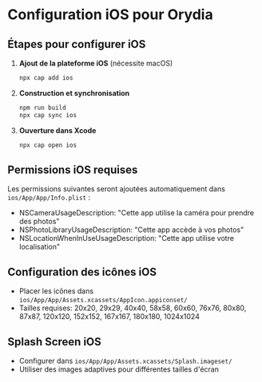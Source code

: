 
# Configuration iOS pour Orydia

## Étapes pour configurer iOS

1. **Ajout de la plateforme iOS** (nécessite macOS)
   ```bash
   npx cap add ios
   ```

2. **Construction et synchronisation**
   ```bash
   npm run build
   npx cap sync ios
   ```

3. **Ouverture dans Xcode**
   ```bash
   npx cap open ios
   ```

## Permissions iOS requises

Les permissions suivantes seront ajoutées automatiquement dans `ios/App/App/Info.plist` :

- NSCameraUsageDescription: "Cette app utilise la caméra pour prendre des photos"
- NSPhotoLibraryUsageDescription: "Cette app accède à vos photos"
- NSLocationWhenInUseUsageDescription: "Cette app utilise votre localisation"

## Configuration des icônes iOS

- Placer les icônes dans `ios/App/App/Assets.xcassets/AppIcon.appiconset/`
- Tailles requises: 20x20, 29x29, 40x40, 58x58, 60x60, 76x76, 80x80, 87x87, 120x120, 152x152, 167x167, 180x180, 1024x1024

## Splash Screen iOS

- Configurer dans `ios/App/App/Assets.xcassets/Splash.imageset/`
- Utiliser des images adaptives pour différentes tailles d'écran
